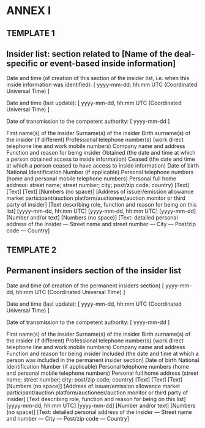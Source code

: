 # ANNEX I

## TEMPLATE 1

## Insider list: section related to [Name of the deal-specific or event-based inside information]

Date and time (of creation of this section of the insider list, i.e. when this inside information was identified): [ yyyy-mm-dd; hh:mm UTC (Coordinated Universal Time) ]

Date and time (last update): [ yyyy-mm-dd, hh:mm UTC (Coordinated Universal Time) ]

Date of transmission to the competent authority: [ yyyy-mm-dd ]

First name(s) of the insider Surname(s) of the insider Birth surname(s) of the insider (if different) Professional telephone number(s) (work direct telephone line and work mobile numbers) Company name and address Function and reason for being insider Obtained (the date and time at which a person obtained access to inside information) Ceased (the date and time at which a person ceased to have access to inside information) Date of birth National Identification Number (if applicable) Personal telephone numbers (home and personal mobile telephone numbers) Personal full home address: street name; street number; city; post/zip code; country) [Text] [Text] [Text] [Numbers (no space)] [Address of issuer/emission allowance market participant/auction platform/auctioneer/auction monitor or third party of insider] [Text describing role, function and reason for being on this list] [yyyy-mm-dd, hh:mm UTC] [yyyy-mm-dd, hh:mm UTC] [yyyy-mm-dd] [Number and/or text] [Numbers (no space)] [Text: detailed personal address of the insider — Street name and street number — City — Post/zip code — Country]

## TEMPLATE 2

## Permanent insiders section of the insider list

Date and time (of creation of the permanent insiders section) [ yyyy-mm-dd, hh:mm UTC (Coordinated Universal Time) ]

Date and time (last update): [ yyyy-mm-dd, hh:mm UTC (Coordinated Universal Time) ]

Date of transmission to the competent authority: [ yyyy-mm-dd ]

First name(s) of the insider Surname(s) of the insider Birth surname(s) of the insider (if different) Professional telephone number(s) (work direct telephone line and work mobile numbers) Company name and address Function and reason for being insider Included (the date and time at which a person was included in the permanent insider section) Date of birth National Identification Number (if applicable) Personal telephone numbers (home and personal mobile telephone numbers) Personal full home address (street name; street number; city; post/zip code; country) [Text] [Text] [Text] [Numbers (no space)] [Address of issuer/emission allowance market participant/auction platform/auctioneer/auction monitor or third party of insider] [Text describing role, function and reason for being on this list] [yyyy-mm-dd, hh:mm UTC] [yyyy-mm-dd] [Number and/or text] [Numbers (no space)] [Text: detailed personal address of the insider — Street name and number — City — Post/zip code — Country]

